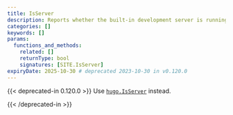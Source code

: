 ```yaml
---
title: IsServer
description: Reports whether the built-in development server is running.
categories: []
keywords: []
params:
  functions_and_methods:
    related: []
    returnType: bool
    signatures: [SITE.IsServer]
expiryDate: 2025-10-30 # deprecated 2023-10-30 in v0.120.0
---
```


{{< deprecated-in 0.120.0 >}}
Use [`hugo.IsServer`] instead.

[`hugo.IsServer`]: /functions/hugo/isserver/
{{< /deprecated-in >}}
